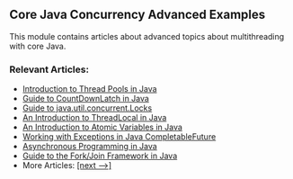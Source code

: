 ## Core Java Concurrency Advanced Examples

This module contains articles about advanced topics about multithreading with core Java.

### Relevant Articles: 
- [Introduction to Thread Pools in Java](https://www.baeldung.com/thread-pool-java-and-guava)
- [Guide to CountDownLatch in Java](https://www.baeldung.com/java-countdown-latch)
- [Guide to java.util.concurrent.Locks](https://www.baeldung.com/java-concurrent-locks)
- [An Introduction to ThreadLocal in Java](https://www.baeldung.com/java-threadlocal)
- [An Introduction to Atomic Variables in Java](https://www.baeldung.com/java-atomic-variables)
- [Working with Exceptions in Java CompletableFuture](https://www.baeldung.com/java-exceptions-completablefuture)
- [Asynchronous Programming in Java](https://www.baeldung.com/java-asynchronous-programming)
- [Guide to the Fork/Join Framework in Java](https://www.baeldung.com/java-fork-join)
- More Articles: [[next -->]](/core-java-modules/core-java-concurrency-advanced-2)
